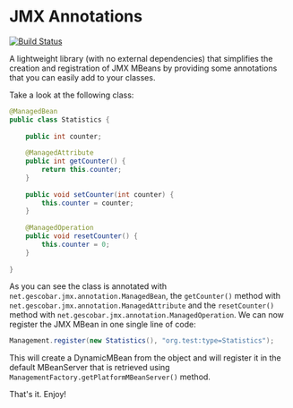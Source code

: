 # JMX Annotations

[![Build Status](https://buildhive.cloudbees.com/job/germanescobar/job/jmx-annotations/badge/icon)](https://buildhive.cloudbees.com/job/germanescobar/job/jmx-annotations/)

A lightweight library (with no external dependencies) that simplifies the creation and registration of JMX MBeans by providing some annotations that you can easily add to your classes.

Take a look at the following class:

```java
@ManagedBean
public class Statistics {
	
	public int counter;
	
	@ManagedAttribute
	public int getCounter() {
		return this.counter;
	}
	
	public void setCounter(int counter) {
		this.counter = counter;
	}
	
	@ManagedOperation
	public void resetCounter() {
		this.counter = 0;
	}
	
}
```

As you can see the class is annotated with `net.gescobar.jmx.annotation.ManagedBean`, the `getCounter()` method with `net.gescobar.jmx.annotation.ManagedAttribute` and the `resetCounter()` method with `net.gescobar.jmx.annotation.ManagedOperation`. We can now register the JMX MBean in one single line of code:

```java
Management.register(new Statistics(), "org.test:type=Statistics");
```

This will create a DynamicMBean from the object and will register it in the default MBeanServer that is retrieved using `ManagementFactory.getPlatformMBeanServer()` method.

That's it. Enjoy!